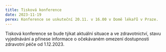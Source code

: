 ```yaml
---
title: Tisková konference
date: 2023-11-19
perex: Konference se uskuteční 20.11. v 16.00 v Domě lékařů v Praze.
---
```

Tisková konference se bude týkat aktuální situace a ve zdravotnictví, stavu vyjednávání
a přinese informace o očekávaném omezení dostupnosti zdravotní péče od 1.12.2023.
